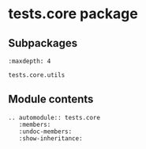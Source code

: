 # tests.core package

## Subpackages

```{toctree}
:maxdepth: 4

tests.core.utils
```

## Module contents

```{eval-rst}
.. automodule:: tests.core
   :members:
   :undoc-members:
   :show-inheritance:
```
